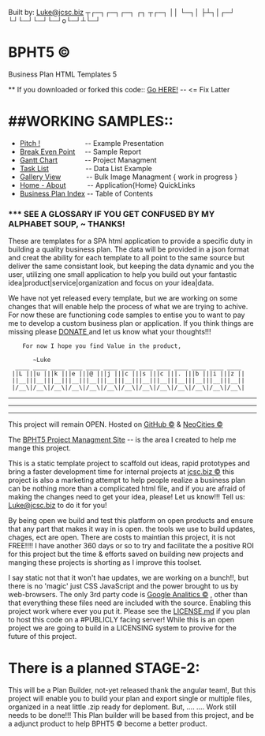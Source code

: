 Built by: Luke@jcsc.biz
 ┬┌─┐┌─┐┌─┐ ┌┐ ┬┌─┐
 ││  └─┐│   ├┴┐│┌─┘
└┘└─┘└─┘└─┘o└─┘┴└─┘
 

# BPHT5  &copy;
Business Plan HTML Templates 5


** If you downloaded or forked this code:: [Go HERE!](BPHT5.com)  -- <= Fix Latter


# ##WORKING SAMPLES::
-  [Pitch !](https://jewettcitysoftwarecorporation.github.io/BPHT5/anatomy-of-a-pitch.html)&nbsp;&nbsp;&nbsp;&nbsp;&nbsp;&nbsp;&nbsp;&nbsp;&nbsp;&nbsp;&nbsp;&nbsp;&nbsp;&nbsp;&nbsp;&nbsp;&nbsp;&nbsp;&nbsp;&nbsp;&nbsp;&nbsp;    --  Example Presentation
-  [Break Even Point](http://bpht5.neocities.org/BreakEvenPoint.html)&nbsp;&nbsp;&nbsp;&nbsp;  --  Sample Report
-  [Gantt Chart](http://bpht5.neocities.org/PlanGantt.html)&nbsp;&nbsp;&nbsp;&nbsp;&nbsp;&nbsp;&nbsp;&nbsp;&nbsp;&nbsp;&nbsp;&nbsp;&nbsp;  --  Project Managment
-  [Task List](http://bpht5.neocities.org/Task%20List.html)&nbsp;&nbsp;&nbsp;&nbsp;&nbsp;&nbsp;&nbsp;&nbsp;&nbsp;&nbsp;&nbsp;&nbsp;&nbsp;&nbsp;&nbsp;&nbsp;&nbsp;&nbsp;  --  Data List Example
-  [Gallery View](http://bpht5.neocities.org/galleryView.html)&nbsp;&nbsp;&nbsp;&nbsp;&nbsp;&nbsp;&nbsp;&nbsp;&nbsp;&nbsp;&nbsp;&nbsp;  --  Bulk Image Managment { work in progress }
-  [Home - About](http://bpht5.neocities.org/cabode.html)&nbsp;&nbsp;&nbsp;&nbsp;&nbsp;&nbsp;&nbsp;&nbsp;&nbsp;&nbsp;&nbsp;--  Application{Home} QuickLinks
-  [Business Plan Index](https://jewettcitysoftwarecorporation.github.io/BPHT5/BP-Index.html)  --  Table of Contents


### *** SEE A GLOSSARY IF YOU GET CONFUSED BY MY ALPHABET SOUP, ~ THANKS!

These are templates for a SPA html application to provide a specific duty in building a quality business plan.  The data will be provided in a json format and creat the ability for each template to all point to the same source but deliver the same consistant look, but keeping the data dynamic and you the user, utilizing one small application to help you build out your fantastic idea|product|service|organization and focus on your idea|data.

We have not yet released every template, but we are working on some changes that will enable help the process of what we are trying to achive.  For now these are functioning code samples to entise you to want to pay me to develop a custom business plan or application.  If you think things are missing please [ DONATE ](https://jewettcitysoftwarecorporation.github.io/ReferenceLogger/Donate.html) and let us know what your thoughts!!!

 		For now I hope you find Value in the product,      
 
           ~Luke
      ____ ____ ____ ____ ____ ____ ____ ____ ____ ____ ____ ____ ____ 
     ||L |||u |||k |||e |||@ |||j |||c |||s |||c |||. |||b |||i |||z ||
     ||__|||__|||__|||__|||__|||__|||__|||__|||__|||__|||__|||__|||__||
     |/__\|/__\|/__\|/__\|/__\|/__\|/__\|/__\|/__\|/__\|/__\|/__\|/__\|

    
                                                                  
                                                                         
          
******************************************************************************************************
******************************************************************************************************
******************************************************************************************************


This project will remain OPEN.  Hosted on [GitHub  &copy;](BPHT5.com) & [NeoCities  &copy;](DEMO.BPHT5.com) 

The [BPHT5 Project Managment Site](project.BPHT5.com)  -- is the area I created to help me mange this project.


This is a static template project to scaffold out ideas, rapid prototypes and bring a faster development time for internal projects at [jcsc.biz  &copy;](jcsc.biz) this project is also a marketing attempt to help people realize a business plan can be nothing more than a complicated html file, and if you are afraid of making the changes need to get your idea, please! Let us know!!!  Tell us: [Luke@jcsc.biz](mailto:Luke@jcsc.biz) to do it for you!

By being open we build and test this platform on open products and ensure that any part that makes it way in is open.  the tools we use to build updates, chages, ect are open.  There are costs to maintian this project, it is not FREE!!!!  I have another 360 days or so to try and facilitate the a positive ROI for this project but the time & efforts saved on building new projects and manging these projects is shorting as I improve this toolset.

I say static not that it won't hae updates, we are working on a bunch!!, but there is no 'magic' just CSS JavaScript and the power brought to us by web-browsers.  The only 3rd party code is [Google Analitics &copy;](https://datastudio.google.com/u/0/org//reporting/0B3KavpYxixKGdzhTS3lZWjZON2M/page/1M) , other than that everything these files need are included with the source.  Enabling this project work where ever you put it.  Please see the [LICENSE.md](LICENSE.md) if you plan to host this code on a #PUBLICLY facing server!  While this is an open project we are going to build in a LICENSING system to provive for the future of this project.


# There is a planned STAGE-2:

This will be a Plan Builder, not-yet released thank the angular team!,  But this project will enable you to build your plan and export single or multiple files, organized in a neat little .zip ready for deploment.  But, .... .... Work still needs to be done!!!  This Plan builder will be based from this project, and be a adjunct product to help BPHT5  &copy; become a better product.
